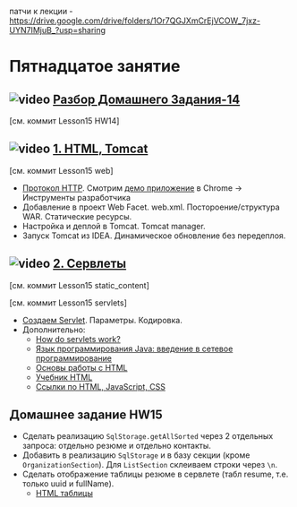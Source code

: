 патчи к лекции - https://drive.google.com/drive/folders/1Or7QGJXmCrEjVCOW_7jxz-UYN7IMjuB_?usp=sharing


# Пятнадцатое занятие

## ![video](https://cloud.githubusercontent.com/assets/13649199/13672715/06dbc6ce-e6e7-11e5-81a9-04fbddb9e488.png) [Разбор Домашнего Задания-14](https://drive.google.com/file/d/1j7d-pUvgUwGdepqVLtMxa1E-8M4SZh2T/view?usp=sharing)
[см. коммит Lesson15 HW14]

## ![video](https://cloud.githubusercontent.com/assets/13649199/13672715/06dbc6ce-e6e7-11e5-81a9-04fbddb9e488.png) [1. HTML, Tomcat](https://drive.google.com/file/d/1R0buUyNmolXlb0_nYcBdAC9rd6RbyRsN/view?usp=sharing)
[см. коммит Lesson15 web]

- <a href="http://java-course.ru/student/book1/servlet/">Протокол HTTP</a>. Смотрим <a href="http://topjava.herokuapp.com/">демо приложение<a/> в Chrome -> Инструменты разработчика
- Добавление в проект Web Facet. web.xml. Постороение/cтруктура WAR. Статические ресурсы.
- Настройка и деплой в Tomcat. Tomcat manager.
- Запуск Tomcat из IDEA. Динамическое обновление без передеплоя.

## ![video](https://cloud.githubusercontent.com/assets/13649199/13672715/06dbc6ce-e6e7-11e5-81a9-04fbddb9e488.png) [2. Сервлеты](https://drive.google.com/file/d/1KEC-_tTuVVUSEyRjxGC4yVfYjWWfqs2A/view?usp=sharing)
[см. коммит Lesson15 static_content]

[см. коммит Lesson15 servlets]

- <a href="http://devcolibri.com/как-создать-servlet-полное-руководство/">Создаем Servlet</a>. Параметры. Кодировка. 
- Дополнительно:
    - <a href="http://stackoverflow.com/questions/3106452/how-do-servlets-work-instantiation-shared-variables-and-multithreading">How do servlets work?</a>
    - <a href="http://www.intuit.ru/studies/courses/569/425/lecture/9683">Язык программирования Java: введение в сетевое программирование</a>
    - <a href="http://www.intuit.ru/studies/courses/1102/134/info">Основы работы с HTML</a>
    - <a href="http://ru.html.net/tutorials/html/">Учебник HTML</a>
    - [Ссылки по HTML, JavaScript, CSS](https://github.com/JavaOPs/topjava#html-javascript-css)

## Домашнее задание HW15
- Сделать реализацию `SqlStorage.getAllSorted` через 2 отдельных запроса: отдельно резюме и отдельно контакты.
- Добавить в реализацию `SqlStorage` и в базу секции (кроме `OrganizationSection`). Для `ListSection` склеиваем строки через `\n`.
- Сделать отображение таблицы резюме в сервлете (табл resume, т.е. только uuid и fullName).
  - <a href="http://www.webremeslo.ru/html/glava4.html">HTML таблицы</a>
